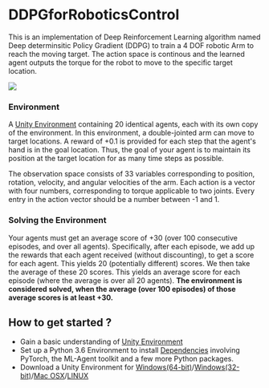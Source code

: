 # DDPGforRoboticsControl
This is an implementation of Deep Reinforcement Learning algorithm named Deep determinsitic Policy Gradient (DDPG) to train a 4 DOF robotic Arm to reach the moving target. The action space is continous and the learned agent outputs the torque for the robot to move to the specific target location.

![](DeepReinforcementLearning.gif)

### Environment
A [Unity Environment](https://github.com/Unity-Technologies/ml-agents/blob/master/docs/Learning-Environment-Examples.md#reacher) containing 20 identical agents, each with its own copy of the environment.
In this environment, a double-jointed arm can move to target locations. A reward of +0.1 is provided for each step that the agent's hand is in the goal location. Thus, the goal of your agent is to maintain its position at the target location for as many time steps as possible.

The observation space consists of 33 variables corresponding to position, rotation, velocity, and angular velocities of the arm. Each action is a vector with four numbers, corresponding to torque applicable to two joints. Every entry in the action vector should be a number between -1 and 1.


### Solving the Environment

Your agents must get an average score of +30 (over 100 consecutive episodes, and over all agents).
Specifically, after each episode, we add up the rewards that each agent received (without discounting), to get a score for each agent. This yields 20 (potentially different) scores. We then take the average of these 20 scores.
This yields an average score for each episode (where the average is over all 20 agents). **The environment is considered solved, when the average (over 100 episodes) of those average scores is at least +30.**

## How to get started ?
- Gain a basic understanding of [Unity Environment](https://github.com/Unity-Technologies/ml-agents/blob/master/docs/Learning-Environment-Examples.md#reacher)
- Set up a Python 3.6 Environment to install [Dependencies](https://github.com/udacity/deep-reinforcement-learning#dependencies) involving PyTorch, the ML-Agent toolkit and a few more Python packages.
- Download a Unity Environment for [Windows(64-bit)](https://s3-us-west-1.amazonaws.com/udacity-drlnd/P2/Reacher/Reacher_Windows_x86_64.zip)/[Windows(32-bit)](https://s3-us-west-1.amazonaws.com/udacity-drlnd/P2/Reacher/Reacher_Windows_x86.zip)/[Mac OSX](https://s3-us-west-1.amazonaws.com/udacity-drlnd/P2/Reacher/Reacher.app.zip)/[LINUX](https://s3-us-west-1.amazonaws.com/udacity-drlnd/P2/Reacher/Reacher_Linux.zip)

